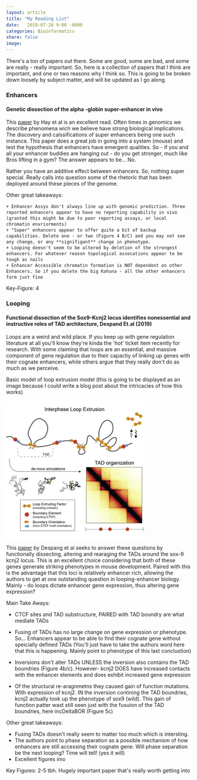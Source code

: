 ```yaml
---
layout: article
title: "My Reading List"
date:   2019-07-28 9:00 -0600
categories: Bioinformatics
share: false
image:
---
```


There's a ton of papers out there. Some are good, some are bad, and some are
really - really important. So, here is a collection of papers that I think are
important, and one or two reasons why I think so. This is going to be broken
down loosely by subject matter, and will be updated as I go along.



### Enhancers 

#### Genetic dissection of the  alpha -globin super-enhancer in vivo

This [paper](https://www.nature.com/articles/ng.3605) by Hay et al is an
excellent read. Often times in genomics we describe phenomena wich we believe
have strong biological implications. The discovery and calssifications of super
enhancers being one such instance. This paper does a great job in going into a
system (mouse) and test the hypothesis that enhancers have emergent qualities. 
So - if you and all your enhancer buddies are hanging out - do you get stronger, 
much like Bros lifting in a gym? The answer appears to be... No.

Rather you have an additive effect between enhancers. So, nothing super special. 
Really calls into question some of the rhetoric that has been deployed around these pieces of the genome.

Other great takeaways: 

    + Enhancer Assys don't always line up with genomic prediction. Three reported enhancers appear to have no reporting capability in vivo (granted this might be due to poor reporting assays, or local chromatin envriorments)
    + "Super" enhancers appear to offer quite a bit of backup capabilities. Delete one - or two (Figure 4 B/C) and you may not see any change, or any **signifigant** change in phenotype. 
    + Looping doesn't seem to be altered by deletion of the strongest enhancers. For whatever reason topological assocations appear to be tough as nails
    + Enhancer Accessible chromatin formation is NOT dependent on other Enhancers. So if you delete the big Kahuna - all the other enhancers form just fine

Key-Figure: 4


### Looping 

#### Functional dissection of the Sox9–Kcnj2 locus identifies nonessential and instructive roles of TAD architecture, Despand Et.al (2019)

Loops are a weird and wild place. If you keep up with gene regulation
literature at all you'll know they're kinda the 'hot' ticket item recently for
research. With some claiming that loops are an essential, and massive component
of gene regulation due to their capactiy of linking up genes with their
cognate enhancers, while others argue that they really don't do as much as we
perceive. 

Basic model of loop extrusion model (this is going to be displayed as an image
because I could write a blog post about the intricacies of how this works)


![alt text](/images/loop_model.jpg)


This [paper](https://www.nature.com/articles/s41588-019-0466-z) by Despang et
al seeks to answer these questions by functionally dissecting, altering and
rearaging the TADs around the sox-9 kcnj2 locus. This is an excellent choice
considering that both of these genes generate striking phenotypes in mouse
development. Paired with this is the advantage that this loci is relatively 
enhancer rich, allowing the authors to get at one outstanding question in
looping-enhancer biology. Mainly - do loops dictate enhancer gene expression,
thus altering gene expression?

Main Take Aways: 
+ CTCF sites and TAD substructure, PAIRED with TAD boundry are
what mediate TADs
+ Fusing of TADs has no large change on gene expression or phenotype. So...
Enhancers appear to be able to find their cognate gene without speicially
defined TADs (You'll just have to take the authors word here that this is
happening. Mainly point to phenotype of this last conclustion)

+ Inversions don't alter TADs UNLESS the inversion also contains the TAD
boundries (Figure 4b/c). However- kcnj2 DOES have increased contacts with the
enhancer elements and does exhibit increased gene expression

+ Of the structural re-aragnmetns they caused gain of function mutations. With
expression of kcnj2. IN the inversion contining the TAD boundries, kcnj2
actually took up the phenotype of sox9 (wild). This gain of function patter
wast still seen just with the fusuion of the TAD boundries, here incDeltaBOR
(Figure 5c)

Other great takeaways: 

+ Fusing TADs doesn't really seem to matter too much which is intersting.
+ The authors point to phase separation as a possible mechanism of how enhancers
are still accessing their cognate gene. Will phase separation be the next
looping? Time will tell! (yes it will)
+ Excellent figures imo

Key Figures: 2-5 tbh. Hugely important paper that's really worth getting into





